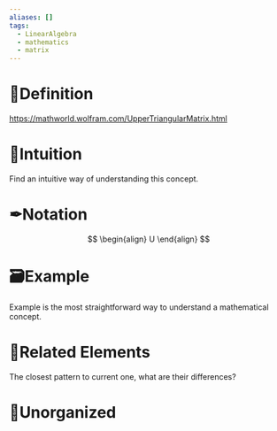 ```yaml
---
aliases: []
tags:
  - LinearAlgebra
  - mathematics
  - matrix
---
```



# 📝Definition
https://mathworld.wolfram.com/UpperTriangularMatrix.html

# 🧠Intuition
Find an intuitive way of understanding this concept.

# ✒Notation
$$
\begin{align}
U
\end{align}
$$



# 🗃Example
Example is the most straightforward way to understand a mathematical concept.

# 🌱Related Elements
The closest pattern to current one, what are their differences?


# 🍂Unorganized